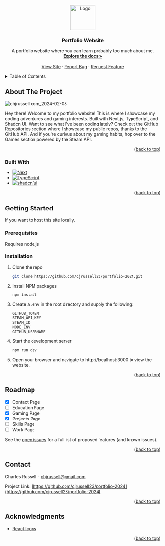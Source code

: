 <a name="readme-top"></a>

<br />
<div align="center">
  <a href="https://chjrussell.com/">
    <img src="https://raw.githubusercontent.com/cjrussell23/portfolio-2024/main/public/img/fishing.jpg" alt="Logo" width="80" height="80" style="border-radius: 50;">
  </a>

  <h3 align="center">Portfolio Website</h3>

  <p align="center">
    A portfolio website where you can learn probably too much about me.
    <br />
    <a href="https://github.com/cjrussell23/portfolio-2024"><strong>Explore the docs »</strong></a>
    <br />
    <br />
    <a href="https://chjrussell.com/">View Site</a>
    ·
    <a href="https://github.com/cjrussell23/portfolio-2024/issues">Report Bug</a>
    ·
    <a href="https://github.com/cjrussell23/portfolio-2024/issues">Request Feature</a>
  </p>
</div>

<details>
  <summary>Table of Contents</summary>
  <ol>
    <li>
      <a href="#about-the-project">About The Project</a>
      <ul>
        <li><a href="#built-with">Built With</a></li>
      </ul>
    </li>
    <li>
      <a href="#getting-started">Getting Started</a>
      <ul>
        <li><a href="#prerequisites">Prerequisites</a></li>
        <li><a href="#installation">Installation</a></li>
      </ul>
    </li>
    <li><a href="#roadmap">Roadmap</a></li>
    <li><a href="#contact">Contact</a></li>
    <li><a href="#acknowledgments">Acknowledgments</a></li>
  </ol>
</details>

## About The Project

![chjrussell com_2024-02-08](https://github.com/cjrussell23/portfolio-2024/assets/81775200/622cb4a5-ac08-4815-a4c9-32304556e6e9)

Hey there! Welcome to my portfolio website!
This is where I showcase my coding adventures and gaming interests. Built with Next.js, TypeScript, and Shadcn UI. Want to see what I've been coding lately? Check out the GitHub Repositories section where I showcase my public repos, thanks to the GitHub API. And if you're curious about my gaming habits, hop over to the Games section powered by the Steam API.

<p align="right">(<a href="#readme-top">back to top</a>)</p>

### Built With

- [![Next][Next.js]][Next-url]
- [![TypeScript][TS]][TS-url]
- [![shadcn/ui][shadcn/ui]][shadcn/ui-url]

<p align="right">(<a href="#readme-top">back to top</a>)</p>

<!-- GETTING STARTED -->

## Getting Started

If you want to host this site locally.

### Prerequisites

Requires node.js

### Installation

1. Clone the repo
   ```sh
   git clone https://github.com/cjrussell23/portfolio-2024.git
   ```
2. Install NPM packages
   ```sh
   npm install
   ```
3. Create a .env in the root directory and supply the following:
   ```sh
   GITHUB_TOKEN
   STEAM_API_KEY
   STEAM_ID
   NODE_ENV
   GITHUB_USERNAME
   ```
4. Start the development server
   ```sh
   npm run dev
   ```
5. Open your browser and navigate to http://localhost:3000 to view the website.

<p align="right">(<a href="#readme-top">back to top</a>)</p>

## Roadmap

- [x] Contact Page
- [ ] Education Page
- [x] Gaming Page
- [x] Projects Page
- [ ] Skills Page
- [ ] Work Page

See the [open issues](https://github.com/cjrussell23/portfolio-2024/issues) for a full list of proposed features (and known issues).

<p align="right">(<a href="#readme-top">back to top</a>)</p>

## Contact

Charles Russell - chjrussell@gmail.com

Project Link: [https://github.com/cjrussell23/portfolio-2024](https://github.com/cjrussell23/portfolio-2024)

<p align="right">(<a href="#readme-top">back to top</a>)</p>

## Acknowledgments

- [React Icons](https://react-icons.github.io/react-icons/search)

<p align="right">(<a href="#readme-top">back to top</a>)</p>

[Next.js]: https://img.shields.io/badge/next.js-000000?style=for-the-badge&logo=nextdotjs&logoColor=white
[Next-url]: https://nextjs.org/
[TS]: https://img.shields.io/badge/TypeScript-3178c6?style=for-the-badge&logo=typescript&logoColor=white
[TS-url]: https://www.typescriptlang.org/
[shadcn/ui]: https://img.shields.io/badge/shadcn/ui-000000?style=for-the-badge&logo=shadcnui&logoColor=white
[shadcn/ui-url]: https://ui.shadcn.com/
